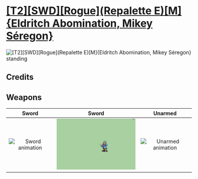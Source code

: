 # [\[T2\]\[SWD\]\[Rogue\]\(Repalette E\)\[M\]{Eldritch Abomination, Mikey Séregon}](./%5BT2%5D%5BSWD%5D%5BRogue%5D(Repalette%20E)%5BM%5D%7BEldritch%20Abomination,%20Mikey%20S%C3%A9regon%7D)

<img src="./1.%20Sword/Sword_000.png" alt="[T2][SWD][Rogue](Repalette E)[M]{Eldritch Abomination, Mikey Séregon} standing" />

## Credits



## Weapons


|Sword |Sword |Unarmed |
|  :---: | :---: | :---: |
| <img alt="Sword animation" src="./1.%20Sword/Sword.gif" /> | <img alt="Sword animation" src="./1.%20Sword%20(Knife-Mikey%20S%C3%A9regon)/Sword.gif" /> | <img alt="Unarmed animation" src="./8.%20Unarmed/Unarmed.gif" /> |
